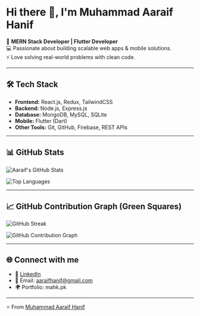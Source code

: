 # Hi there 👋, I'm Muhammad Aaraif Hanif  

🚀 **MERN Stack Developer | Flutter Developer**  
💻 Passionate about building scalable web apps & mobile solutions.  
⚡ Love solving real-world problems with clean code.  

---

## 🛠️ Tech Stack
- **Frontend:** React.js, Redux, TailwindCSS  
- **Backend:** Node.js, Express.js  
- **Database:** MongoDB, MySQL, SQLite  
- **Mobile:** Flutter (Dart)  
- **Other Tools:** Git, GitHub, Firebase, REST APIs  

---

## 📊 GitHub Stats
![Aaraif's GitHub Stats](https://github-readme-stats.vercel.app/api?username=MuhammadAaraifHanif&show_icons=true&theme=tokyonight)  

![Top Languages](https://github-readme-stats.vercel.app/api/top-langs/?username=MuhammadAaraifHanif&layout=compact&theme=tokyonight)  

---

## 📈 GitHub Contribution Graph (Green Squares)
![GitHub Streak](https://github-readme-streak-stats.herokuapp.com/?user=MuhammadAaraifHanif&theme=tokyonight)  

![GitHub Contribution Graph](https://github-readme-activity-graph.vercel.app/graph?username=MuhammadAaraifHanif&theme=tokyo-night)  

---

## 🌐 Connect with me
- 💼 [LinkedIn](https://www.linkedin.com/in/aaraif-hanif)  
- 📧 Email: aaraifhanif@gmail.com  
- 🌍 Portfolio: mahk.pk  

---
⭐️ From [Muhammad Aaraif Hanif](https://github.com/aaraifkhan)
